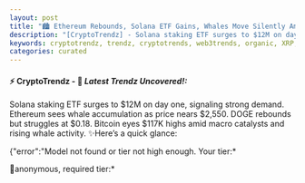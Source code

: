 ```yaml
---
layout: post
title: "🏙️ Ethereum Rebounds, Solana ETF Gains, Whales Move Silently Amid Crypto Chaos"
description: "[CryptoTrendz] - Solana staking ETF surges to $12M on day one, signaling strong demand. Ethereum sees whale accumulation as price nears $2,550. DOGE rebounds but struggles at $0.18. Bitcoin eyes $117K highs amid macro catalysts and rising whale activity."
keywords: cryptotrendz, trendz, cryptotrends, web3trends, organic, XRP, crypto, BTC, AI, Bitcoin, SEC, trading, ETH
categories: curated
---
```


#### ⚡ CryptoTrendz - 📌 *Latest Trendz Uncovered!:*

Solana staking ETF surges to $12M on day one, signaling strong demand. Ethereum sees whale accumulation as price nears $2,550. DOGE rebounds but struggles at $0.18. Bitcoin eyes $117K highs amid macro catalysts and rising whale activity. ✨Here’s a quick glance:


{"error":"Model not found or tier not high enough. Your tier:*  

🔹anonymous, required tier:*  

